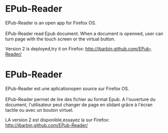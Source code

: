 EPub-Reader
===========

EPub-Reader is an open app for Firefox OS. <br/><br/>
EPub-Reader read Epub document. When a document is openned, user can turn page 
with the touch screen or the virtual button.

Version 2 is deployed,try it on Firefox: http://jbarbin.github.com/EPub-Reader/


EPub-Reader
===========

EPub-Reader est une aplicationopen source sur Firefox OS. <br/><br/>
EPub-Reader permet de lire des fichier au format Epub. A l'ouverture du document,
l'utilisateur peut changer de page en slidant grâce à l'écran tactile ou avec un
bouton virtuel.

LA version 2 est disponible,essayez la sur Firefox: http://jbarbin.github.com/EPub-Reader/

